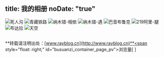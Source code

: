 title: 我的相册
noDate: "true"
---

![死人沟](http://7xodcg.com1.z0.glb.clouddn.com/rayblog1.jpg)
![青藏铁路](http://7xodcg.com1.z0.glb.clouddn.com/rayblog2.jpg)
![纳木错-相依](http://7xodcg.com1.z0.glb.clouddn.com/rayblog3.jpg)
![纳木错-遇](http://7xodcg.com1.z0.glb.clouddn.com/rayblog4.jpg)
![巴音布鲁克](http://7xodcg.com1.z0.glb.clouddn.com/rayblog5.jpg)
![219阿里-腿](http://7xodcg.com1.z0.glb.clouddn.com/rayblog6.jpg)
![布达拉](http://7xodcg.com1.z0.glb.clouddn.com/rayblog7.jpg)
![天空](http://7xodcg.com1.z0.glb.clouddn.com/rayblog8.jpg)


## <!-- -->

## <!-- -->
**转载请注明出处：[www.rayblog.cn](http://www.rayblog.cn)**<span style="float: right;" id="busuanzi_container_page_pv">浏览量[ <span id="busuanzi_value_page_pv"></span> ]</span>	